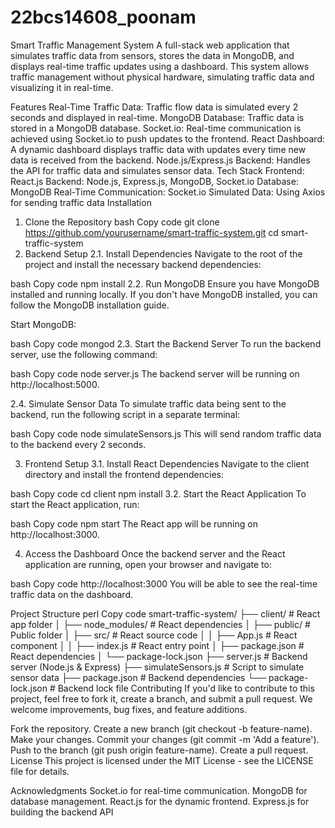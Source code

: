# 22bcs14608_poonam
Smart Traffic Management System
A full-stack web application that simulates traffic data from sensors, stores the data in MongoDB, and displays real-time traffic updates using a dashboard. This system allows traffic management without physical hardware, simulating traffic data and visualizing it in real-time.

Features
Real-Time Traffic Data: Traffic flow data is simulated every 2 seconds and displayed in real-time.
MongoDB Database: Traffic data is stored in a MongoDB database.
Socket.io: Real-time communication is achieved using Socket.io to push updates to the frontend.
React Dashboard: A dynamic dashboard displays traffic data with updates every time new data is received from the backend.
Node.js/Express.js Backend: Handles the API for traffic data and simulates sensor data.
Tech Stack
Frontend: React.js
Backend: Node.js, Express.js, MongoDB, Socket.io
Database: MongoDB
Real-Time Communication: Socket.io
Simulated Data: Using Axios for sending traffic data
Installation
1. Clone the Repository
bash
Copy code
git clone https://github.com/yourusername/smart-traffic-system.git
cd smart-traffic-system
2. Backend Setup
2.1. Install Dependencies
Navigate to the root of the project and install the necessary backend dependencies:

bash
Copy code
npm install
2.2. Run MongoDB
Ensure you have MongoDB installed and running locally. If you don't have MongoDB installed, you can follow the MongoDB installation guide.

Start MongoDB:

bash
Copy code
mongod
2.3. Start the Backend Server
To run the backend server, use the following command:

bash
Copy code
node server.js
The backend server will be running on http://localhost:5000.

2.4. Simulate Sensor Data
To simulate traffic data being sent to the backend, run the following script in a separate terminal:

bash
Copy code
node simulateSensors.js
This will send random traffic data to the backend every 2 seconds.

3. Frontend Setup
3.1. Install React Dependencies
Navigate to the client directory and install the frontend dependencies:

bash
Copy code
cd client
npm install
3.2. Start the React Application
To start the React application, run:

bash
Copy code
npm start
The React app will be running on http://localhost:3000.

4. Access the Dashboard
Once the backend server and the React application are running, open your browser and navigate to:

bash
Copy code
http://localhost:3000
You will be able to see the real-time traffic data on the dashboard.

Project Structure
perl
Copy code
smart-traffic-system/
├── client/               # React app folder
│   ├── node_modules/     # React dependencies
│   ├── public/           # Public folder
│   ├── src/              # React source code
│   │   ├── App.js        # React component
│   │   ├── index.js      # React entry point
│   ├── package.json      # React dependencies
│   └── package-lock.json
├── server.js             # Backend server (Node.js & Express)
├── simulateSensors.js    # Script to simulate sensor data
├── package.json          # Backend dependencies
└── package-lock.json     # Backend lock file
Contributing
If you'd like to contribute to this project, feel free to fork it, create a branch, and submit a pull request. We welcome improvements, bug fixes, and feature additions.

Fork the repository.
Create a new branch (git checkout -b feature-name).
Make your changes.
Commit your changes (git commit -m 'Add a feature').
Push to the branch (git push origin feature-name).
Create a pull request.
License
This project is licensed under the MIT License - see the LICENSE file for details.

Acknowledgments
Socket.io for real-time communication.
MongoDB for database management.
React.js for the dynamic frontend.
Express.js for building the backend API
